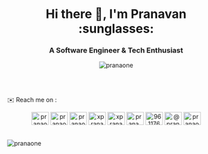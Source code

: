 
<h1 align="center">Hi there 👋, I'm Pranavan :sunglasses: </h1>
<h3 align="center">A Software Engineer & Tech Enthusiast</h3>

<p align="center"> <img src="https://komarev.com/ghpvc/?username=pranaone&label=Profile%20views&color=0e75b6&style=flat" alt="pranaone" /> </p>

<br><br>

<p align="center>
- 🚧 I’m currently working on **A Ridesharing Application**

- 📖 I’m currently learning **Angular & React Native**

- 👯 I’m looking to collaborate on **Open Source Projects**

- ⚡ Fun fact **I'm an avid gamer 🎮 and movie buff 🎬**

</p>

<h3 align="center"> ✉️ Reach me on :</h3>
<div align="center">
<a href="mailto:pranaxone@gmail.com" target="blank"><img align="center" src="https://cdn.jsdelivr.net/npm/simple-icons@v3/icons/gmail.svg" alt="pranaone" height="30" width="40" /></a>
<a href="https://linkedin.com/in/pranaone" target="blank"><img align="center" src="https://cdn.jsdelivr.net/npm/simple-icons@3.0.1/icons/linkedin.svg" alt="pranaone" height="30" width="40" /></a>
<a href="https://twitter.com/pranaone" target="blank"><img align="center" src="https://cdn.jsdelivr.net/npm/simple-icons@3.0.1/icons/twitter.svg" alt="pranaone" height="30" width="40" /></a>
<a href="https://fb.com/xpranaone" target="blank"><img align="center" src="https://cdn.jsdelivr.net/npm/simple-icons@3.0.1/icons/facebook.svg" alt="xpranaone" height="30" width="40" /></a>
<a href="https://www.messenger.com/t/xpranaone" target="blank"><img align="center" src="https://cdn.jsdelivr.net/npm/simple-icons@3.0.1/icons/messenger.svg" alt="xpranaone" height="30" width="40" /></a>
<a href="https://instagram.com/prana_one" target="blank"><img align="center" src="https://cdn.jsdelivr.net/npm/simple-icons@3.0.1/icons/instagram.svg" alt="prana_one" height="30" width="40" /></a>
<a href="https://stackoverflow.com/users/9611766" target="blank"><img align="center" src="https://cdn.jsdelivr.net/npm/simple-icons@3.0.1/icons/stackoverflow.svg" alt="9611766" height="30" width="40" /></a>
<a href="https://medium.com/@pranaxone" target="blank"><img align="center" src="https://cdn.jsdelivr.net/npm/simple-icons@3.0.1/icons/medium.svg" alt="@pranaxone" height="30" width="40" /></a>
<a href="https://dev.to/pranaone" target="blank"><img align="center" src="https://cdn.jsdelivr.net/npm/simple-icons@3.0.1/icons/dev-dot-to.svg" alt="pranaone" height="30" width="40" /></a>
</div>
<br><br>
<img align="center" src="https://github-readme-stats.vercel.app/api/top-langs?username=pranaone&show_icons=true&locale=en&layout=compact" alt="pranaone" />   
